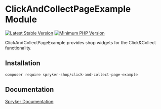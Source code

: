 # ClickAndCollectPageExample Module
[![Latest Stable Version](https://poser.pugx.org/spryker-shop/click-and-collect-page-example/v/stable.svg)](https://packagist.org/packages/spryker-shop/click-and-collect-page-example)
[![Minimum PHP Version](https://img.shields.io/badge/php-%3E%3D%208.1-8892BF.svg)](https://php.net/)

ClickAndCollectPageExample provides shop widgets for the Click&Collect functionality.

## Installation

```
composer require spryker-shop/click-and-collect-page-example
```

## Documentation

[Spryker Documentation](https://docs.spryker.com)
